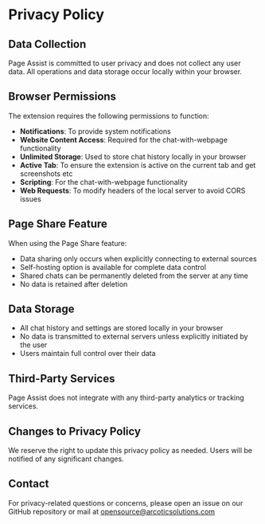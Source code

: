 # Privacy Policy

## Data Collection
Page Assist is committed to user privacy and does not collect any user data. All operations and data storage occur locally within your browser.

## Browser Permissions
The extension requires the following permissions to function:

- **Notifications**: To provide system notifications
- **Website Content Access**: Required for the chat-with-webpage functionality
- **Unlimited Storage**: Used to store chat history locally in your browser
- **Active Tab**: To ensure the extension is active on the current tab and get screenshots etc
- **Scripting**: For the chat-with-webpage functionality
- **Web Requests**: To modify headers of the local server to avoid CORS issues

## Page Share Feature
When using the Page Share feature:

- Data sharing only occurs when explicitly connecting to external sources
- Self-hosting option is available for complete data control
- Shared chats can be permanently deleted from the server at any time
- No data is retained after deletion

## Data Storage
- All chat history and settings are stored locally in your browser
- No data is transmitted to external servers unless explicitly initiated by the user
- Users maintain full control over their data

## Third-Party Services
Page Assist does not integrate with any third-party analytics or tracking services.

## Changes to Privacy Policy
We reserve the right to update this privacy policy as needed. Users will be notified of any significant changes.

## Contact
For privacy-related questions or concerns, please open an issue on our GitHub repository or mail at opensource@arcoticsolutions.com